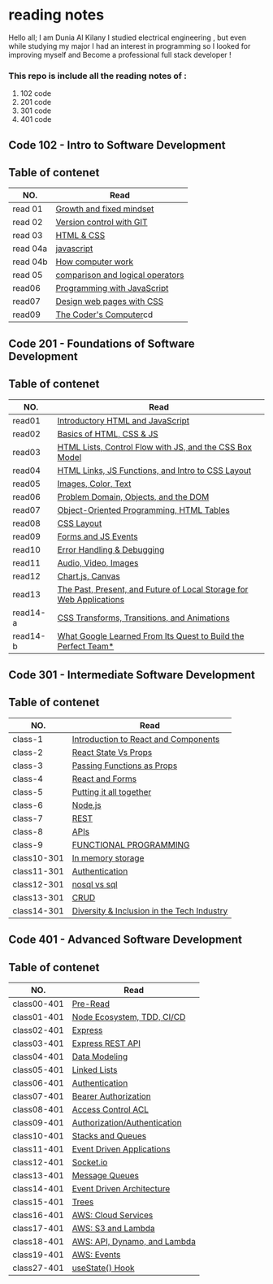 # **reading notes**

Hello all;
I am Dunia Al Kilany 
I studied electrical engineering , but even while studying my major I had an interest in programming so I looked for improving myself and Become a professional full stack developer !

### **This repo is include all the reading notes of :**
1. 102 code 
2. 201 code 
3. 301 code 
4. 401 code



## **Code 102 - Intro to Software Development**

## Table of contenet
|NO.|Read|
|---|------|
read 01|[Growth and fixed mindset](https://duniaalkilany.github.io/reading-notes/read01)
read 02 |[Version control with GIT](https://duniaalkilany.github.io/reading-notes/read02)
read 03 |[HTML & CSS](https://duniaalkilany.github.io/reading-notes/read03)
read 04a|[javascript](https://duniaalkilany.github.io/reading-notes/read04a) 
read 04b|[How computer work](https://duniaalkilany.github.io/reading-notes/read04b)
read 05| [comparison and logical operators](https://duniaalkilany.github.io/reading-notes/read05)
read06|[Programming with JavaScript](https://duniaalkilany.github.io/reading-notes/read06)
read07|[Design web pages with CSS](https://duniaalkilany.github.io/reading-notes/read07)
read09|[The Coder's Computer](read09)cd 


## **Code 201 - Foundations of Software Development**

## Table of contenet
|NO.|Read|
|---|------|
read01|[Introductory HTML and JavaScript](https://duniaalkilany.github.io/reading-notes/class-01)
read02 |[Basics of HTML, CSS & JS](https://duniaalkilany.github.io/reading-notes/class-02)
read03 |[HTML Lists, Control Flow with JS, and the CSS Box Model](https://duniaalkilany.github.io/reading-notes/class-03)
read04|[HTML Links, JS Functions, and Intro to CSS Layout](https://ishadeed.com/assets/grid-flex/grid-vs-flexbox-1.png) 
read05|[Images, Color, Text](https://duniaalkilany.github.io/reading-notes/class-05)
read06|[Problem Domain, Objects, and the DOM](https://duniaalkilany.github.io/reading-notes/class-06)
read07|[Object-Oriented Programming, HTML Tables](https://duniaalkilany.github.io/reading-notes/class-07)
read08|[CSS Layout](https://duniaalkilany.github.io/reading-notes/class-08)
read09|[Forms and JS Events](https://duniaalkilany.github.io/reading-notes/class-09)
read10|[Error Handling & Debugging](https://duniaalkilany.github.io/reading-notes/class-10)
read11|[ Audio, Video, Images](https://duniaalkilany.github.io/reading-notes/class-11)
read12|[Chart.js, Canvas](https://duniaalkilany.github.io/reading-notes/class-12)
read13|[The Past, Present, and Future of Local Storage for Web Applications](https://duniaalkilany.github.io/reading-notes/class-13)
read14-a|[ CSS Transforms, Transitions, and Animations](https://duniaalkilany.github.io/reading-notes/class-14a)
read14-b|[What Google Learned From Its Quest to Build the Perfect Team*](https://duniaalkilany.github.io/reading-notes/class-14b)


## **Code 301 - Intermediate Software Development**

## Table of contenet
|NO.|Read|
|---|------|
class-1|[Introduction to React and Components](https://duniaalkilany.github.io/reading-notes/class-1)
class-2|[React State Vs Props](https://duniaalkilany.github.io/reading-notes/class-2)
class-3|[Passing Functions as Props](https://duniaalkilany.github.io/reading-notes/class-3)
class-4|[React and Forms](https://duniaalkilany.github.io/reading-notes/class-4)
class-5|[Putting it all together](https://duniaalkilany.github.io/reading-notes/class-5)
class-6|[Node.js](https://duniaalkilany.github.io/reading-notes/class-6)
class-7|[REST](https://duniaalkilany.github.io/reading-notes/class-7)
class-8|[APIs](https://duniaalkilany.github.io/reading-notes/class-8)
class-9|[FUNCTIONAL PROGRAMMING](https://duniaalkilany.github.io/reading-notes/class-9)
class10-301|[In memory storage](https://duniaalkilany.github.io/reading-notes/class10-301)
class11-301|[Authentication](https://duniaalkilany.github.io/reading-notes/class11-301)
class12-301|[nosql vs sql](https://duniaalkilany.github.io/reading-notes/class12-301)
class13-301|[CRUD](https://duniaalkilany.github.io/reading-notes/class13-301)
class14-301|[Diversity & Inclusion in the Tech Industry](https://duniaalkilany.github.io/reading-notes/class14-301)

## **Code 401 - Advanced Software Development**

## Table of contenet
|NO.|Read|
|---|------|
class00-401|[Pre-Read](https://duniaalkilany.github.io/reading-notes/class00-401)
class01-401|[Node Ecosystem, TDD, CI/CD](https://duniaalkilany.github.io/reading-notes/class01-401)
class02-401|[Express](https://duniaalkilany.github.io/reading-notes/class02-401)
class03-401|[Express REST API](https://duniaalkilany.github.io/reading-notes/class03-401)
class04-401|[Data Modeling](https://duniaalkilany.github.io/reading-notes/class04-401)
class05-401|[Linked Lists](https://duniaalkilany.github.io/reading-notes/class05-401)
class06-401|[Authentication](https://duniaalkilany.github.io/reading-notes/class06-401)
class07-401|[Bearer Authorization](https://duniaalkilany.github.io/reading-notes/class07-401)
class08-401|[Access Control ACL](https://duniaalkilany.github.io/reading-notes/class08-401)
class09-401|[Authorization/Authentication](https://duniaalkilany.github.io/reading-notes/class09-401)
class10-401|[Stacks and Queues](https://duniaalkilany.github.io/reading-notes/class10-401)
class11-401|[Event Driven Applications](https://duniaalkilany.github.io/reading-notes/class11-401)
class12-401|[Socket.io](https://duniaalkilany.github.io/reading-notes/class12-401)
class13-401|[Message Queues](https://duniaalkilany.github.io/reading-notes/class13-401)
class14-401|[Event Driven Architecture](https://duniaalkilany.github.io/reading-notes/class14-401)
class15-401|[Trees](https://duniaalkilany.github.io/reading-notes/class15-401)
class16-401|[AWS: Cloud Services](https://duniaalkilany.github.io/reading-notes/class16-401)
class17-401|[AWS: S3 and Lambda](https://duniaalkilany.github.io/reading-notes/class17-401)
class18-401|[AWS: API, Dynamo, and Lambda](https://duniaalkilany.github.io/reading-notes/class18-401)
class19-401|[AWS: Events](https://duniaalkilany.github.io/reading-notes/class19-401)
class27-401|[useState() Hook](https://duniaalkilany.github.io/reading-notes/class27-401)



